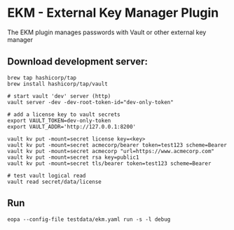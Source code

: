 # EKM - External Key Manager Plugin

The EKM plugin manages passwords with Vault or other external key manager

## Download development server:

```shell
brew tap hashicorp/tap
brew install hashicorp/tap/vault

# start vault 'dev' server (http)
vault server -dev -dev-root-token-id="dev-only-token"

# add a license key to vault secrets
export VAULT_TOKEN=dev-only-token
export VAULT_ADDR='http://127.0.0.1:8200'

vault kv put -mount=secret license key=<key>
vault kv put -mount=secret acmecorp/bearer token=test123 scheme=Bearer
vault kv put -mount=secret acmecorp "url=https://www.acmecorp.com"
vault kv put -mount=secret rsa key=public1
vault kv put -mount=secret tls/bearer token=test123 scheme=Bearer

# test vault logical read
vault read secret/data/license
```

## Run

```shell
eopa --config-file testdata/ekm.yaml run -s -l debug
```
